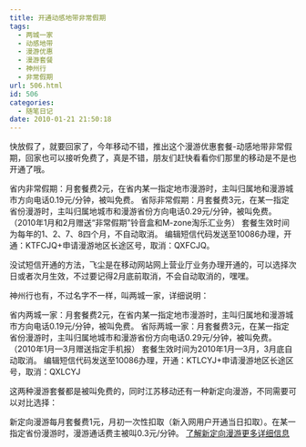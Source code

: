 ```yaml
---
title: 开通动感地带非常假期
tags:
  - 两城一家
  - 动感地带
  - 漫游优惠
  - 漫游套餐
  - 神州行
  - 非常假期
url: 506.html
id: 506
categories:
  - 随笔日记
date: 2010-01-21 21:50:18
---
```


快放假了，就要回家了，今年移动不错，推出这个漫游优惠套餐-动感地带非常假期，回家也可以接听免费了，真是不错，朋友们赶快看看你们那里的移动是不是也开通了哦。  

省内非常假期：月套餐费2元，在省内某一指定地市漫游时，主叫归属地和漫游城市方向电话0.19元/分钟，被叫免费。 省际非常假期：月套餐费3元，在某一指定省份漫游时，主叫归属地城市和漫游省份方向电话0.29元/分钟，被叫免费。（2010年1月和2月赠送“非常假期”铃音盒和M-zone淘乐汇业务） 套餐生效时间为每年的1、2、7、8四个月，不自动取消。 编辑短信代码发送至10086办理，开通：KTFCJQ+申请漫游地区长途区号，取消：QXFCJQ。  

没试短信开通的方法，飞尘是在移动网站网上营业厅业务办理开通的，可以选择次日或者次月生效，不过要记得2月底前取消，不会自动取消的，嘿嘿。  

神州行也有，不过名字不一样，叫两城一家，详细说明：  

省内两城一家：月套餐费2元，在省内某一指定地市漫游时，主叫归属地和漫游城市方向电话0.19元/分钟，被叫免费。 省际两城一家：月套餐费3元，在某一指定省份漫游时，主叫归属地城市和漫游省份方向电话0.29元/分钟，被叫免费。（2010年1月—3月赠送指定手机报） 套餐生效时间为2010年1月—3月，3月底自动取消。 编辑短信代码发送至10086办理，开通：KTLCYJ+申请漫游地区长途区号，取消：QXLCYJ  

这两种漫游套餐都是被叫免费的，同时江苏移动还有一种新定向漫游，不同需要可以对比选择：  

新定向漫游每月套餐费1元，月初一次性扣取（新入网用户开通当日扣取）。在某一指定省份漫游时，漫游通话费主被叫0.3元/分钟。 [了解新定向漫游更多详细信息](http://www.js.chinamobile.com/10086/help/handbook/yyyw/2009/yyyw30488.html)